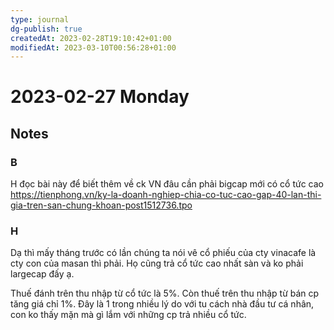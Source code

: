 ```yaml
---
type: journal
dg-publish: true
createdAt: 2023-02-28T19:10:42+01:00
modifiedAt: 2023-03-10T00:56:28+01:00
---
```

# 2023-02-27 Monday

## Notes

### B

H đọc bài này để biết thêm về ck VN đâu cần phải bigcap mới có cổ tức cao
https://tienphong.vn/ky-la-doanh-nghiep-chia-co-tuc-cao-gap-40-lan-thi-gia-tren-san-chung-khoan-post1512736.tpo

### H

Dạ thì mấy tháng trước có lần chúng ta nói vê cổ phiếu của cty vinacafe là cty con của masan thì phải. Họ cũng trả cổ tức cao nhất sàn và ko phải largecap đấy ạ.

Thuế đánh trên thu nhập từ cổ tức là 5%. Còn thuế trên thu nhập từ bán cp tăng giá chỉ 1%. Đây là 1 trong nhiều lý do với tu cách nhà đầu tư cá nhân, con ko thấy mặn mà gì lắm với những cp trả nhiều cổ tức.